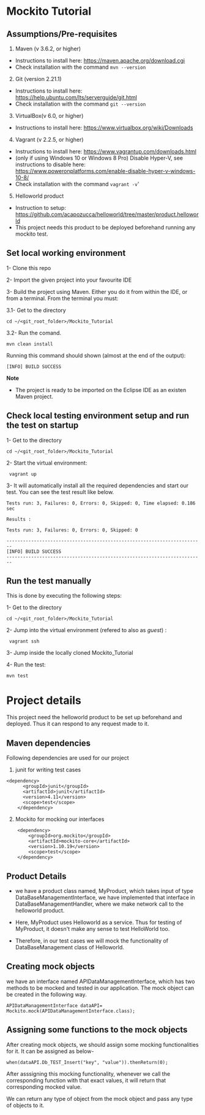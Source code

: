 # Mockito Tutorial

## Assumptions/Pre-requisites
1. Maven (v 3.6.2, or higher)
* Instructions to install here: https://maven.apache.org/download.cgi
* Check installation with the command `mvn --version`

2. Git (version 2.21.1)
* Instructions to install here: https://help.ubuntu.com/lts/serverguide/git.html
* Check installation with the command `git --version`

3. VirtualBox(v 6.0, or higher)
* Instructions to install here: https://www.virtualbox.org/wiki/Downloads 


4. Vagrant (v 2.2.5, or higher) 
* Instructions to install here: https://www.vagrantup.com/downloads.html
* (only if using Windows 10 or Windows 8 Pro) Disable Hyper-V, see instructions to disable here: https://www.poweronplatforms.com/enable-disable-hyper-v-windows-10-8/
* Check installation with the command `vagrant -v`'

5. Helloworld product 
* Instruction to setup: https://github.com/acapozucca/helloworld/tree/master/product.helloworld
* This project needs this product to be deployed beforehand running any mockito test.

## Set local working environment

1- Clone this repo

2- Import the given project into your favourite IDE

3- Build the project using Maven. Either you do it from within the IDE, or from a terminal. From the terminal you must:

3.1-  Get to the directory

```
cd ~/<git_root_folder>/Mockito_Tutorial
```

3.2- Run the comand.

```
mvn clean install
```

Running this command should shown (almost at the end of the output):

```
[INFO] BUILD SUCCESS
```


**Note**

* The project is ready to be imported on the Eclipse IDE as an existen Maven project.

## Check local testing environment setup and run the test on startup


1-  Get to the directory

```
cd ~/<git_root_folder>/Mockito_Tutorial
```

2- Start the virtual environment: 
```
 vagrant up
```


3- It will automatically install all the required dependencies and start our test. You can see the test result like below.

```
Tests run: 3, Failures: 0, Errors: 0, Skipped: 0, Time elapsed: 0.186 sec

Results :

Tests run: 3, Failures: 0, Errors: 0, Skipped: 0

------------------------------------------------------------------------
[INFO] BUILD SUCCESS
------------------------------------------------------------------------
```


## Run the test manually

This is done by executing the following steps:


1-  Get to the directory

```
cd ~/<git_root_folder>/Mockito_Tutorial
```

2- Jump into the virtual environment (refered to also as *guest*) : 

```
 vagrant ssh
```

3- Jump inside the locally cloned Mockito_Tutorial 

4- Run the test:

```
mvn test
```


# Project details

This project need the helloworld product to be set up beforehand and deployed. Thus it can respond to any request made to it.

## Maven dependencies

Following dependencies are used for our project 

1. junit for writing test cases
```
<dependency>
      <groupId>junit</groupId>
      <artifactId>junit</artifactId>
      <version>4.11</version>
      <scope>test</scope>
    </dependency>
```

2. Mockito for mocking our interfaces
```
    <dependency>
    	<groupId>org.mockito</groupId>
    	<artifactId>mockito-core</artifactId>
    	<version>1.10.19</version>
    	<scope>test</scope>
    </dependency>
```
## Product Details

- we have a product class named, MyProduct, which takes input of type DataBaseManagementInterface, we have implemented that interface in DataBaseManagementHandler, where we make network call to the helloworld product. 

- Here, MyProduct uses Helloworld as a service. Thus for testing of MyProduct, it doesn't make any sense to test HelloWorld too. 

- Therefore, in our test cases we will mock the functionality of DataBaseManagement class of Helloworld.


## Creating mock objects

we have an interface named APIDataManagementInterface, which has two methods to be mocked and tested in our application. The mock object can be created in the following way.

```
APIDataManagementInterface dataAPI= Mockito.mock(APIDataManagementInterface.class);
```

## Assigning some functions to the mock objects

After creating mock objects, we should assign some mocking functionalities for it. It can be assigned as below-

```
when(dataAPI.Db_TEST_Insert("key", "value")).thenReturn(0);
```

After asssigning this mocking functionality, whenever we call the corresponding function with that exact values, it will return that corresponding mocked value.

We can return any type of object from the mock object and pass any type of objects to it.

